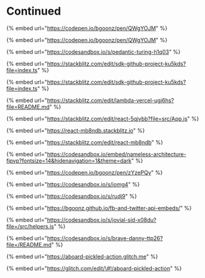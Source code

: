 # Continued

{% embed url="https://codepen.io/bgoonz/pen/QWgYOJM" %}



{% embed url="https://codepen.io/bgoonz/pen/QWgYOJM" %}



{% embed url="https://codesandbox.io/s/pedantic-turing-h1q03" %}



{% embed url="https://stackblitz.com/edit/sdk-github-project-ku5kds?file=index.ts" %}

{% embed url="https://stackblitz.com/edit/sdk-github-project-ku5kds?file=index.ts" %}

{% embed url="https://stackblitz.com/edit/lambda-vercel-ugj6hs?file=README.md" %}

{% embed url="https://stackblitz.com/edit/react-5qjvbb?file=src/App.js" %}

{% embed url="https://react-mb8ndb.stackblitz.io" %}

{% embed url="https://stackblitz.com/edit/react-mb8ndb" %}

{% embed url="https://codesandbox.io/embed/nameless-architecture-fipvp?fontsize=14&hidenavigation=1&theme=dark" %}

{% embed url="https://codepen.io/bgoonz/pen/zYzePQy" %}



{% embed url="https://codesandbox.io/s/iomg4" %}

{% embed url="https://codesandbox.io/s/rudj9" %}

{% embed url="https://bgoonz.github.io/fb-and-twitter-api-embeds/" %}

{% embed url="https://codesandbox.io/s/jovial-sid-x08du?file=/src/helpers.js" %}

{% embed url="https://codesandbox.io/s/brave-danny-ttp26?file=/README.md" %}

{% embed url="https://aboard-pickled-action.glitch.me" %}

{% embed url="https://glitch.com/edit/\#!/aboard-pickled-action" %}



